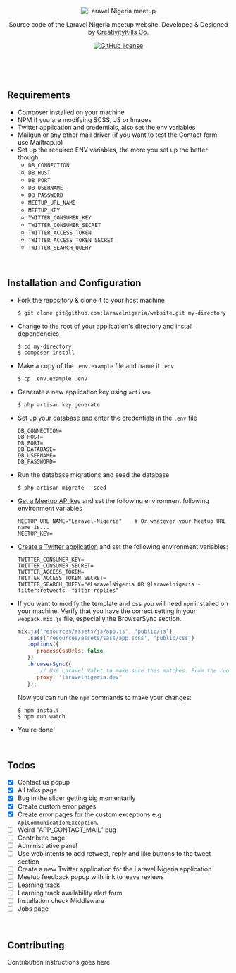 <p align="center">
    <img src="https://user-images.githubusercontent.com/807318/27274054-b06652c6-54c9-11e7-83ab-f4a3fa6109b7.jpeg" alt="Laravel Nigeria meetup">
</p>
<p align="center">Source code of the Laravel Nigeria meetup website. Developed &amp; Designed by <a href="https://creativitykills.co" target="_blank">CreativityKills Co.</a></p>
<p align="center"><a href="LICENSE"><img alt="GitHub license" src="https://img.shields.io/github/license/laravelnigeria/website.svg"></a></p>


<p>&nbsp;</p>
<p>&nbsp;</p>

## Requirements
* Composer installed on your machine
* NPM if you are modifying SCSS, JS or Images
* Twitter application and credentials, also set the env variables
* Mailgun or any other mail driver (if you want to test the Contact form use Mailtrap.io)
* Set up the required ENV variables, the more you set up the better though
  - `DB_CONNECTION`
  - `DB_HOST`
  - `DB_PORT`
  - `DB_USERNAME`
  - `DB_PASSWORD`
  - `MEETUP_URL_NAME`
  - `MEETUP_KEY`
  - `TWITTER_CONSUMER_KEY`
  - `TWITTER_CONSUMER_SECRET`
  - `TWITTER_ACCESS_TOKEN`
  - `TWITTER_ACCESS_TOKEN_SECRET`
  - `TWITTER_SEARCH_QUERY`

<p>&nbsp;</p>

## Installation and Configuration
* Fork the repository & clone it to your host machine

    ```shell
    $ git clone git@github.com:laravelnigeria/website.git my-directory
    ```

* Change to the root of your application's directory and install dependencies

    ```shell
    $ cd my-directory
    $ composer install
    ```

* Make a copy of the `.env.example` file  and name it `.env`

    ```shell
    $ cp .env.example .env
    ```

* Generate a new application key using `artisan`

    ```shell
    $ php artisan key:generate
    ```

* Set up your database and enter the credentials in the `.env` file

    ```
    DB_CONNECTION=
    DB_HOST=
    DB_PORT=
    DB_DATABASE=
    DB_USERNAME=
    DB_PASSWORD=
    ```

* Run the database migrations and seed the database

    ```shell
    $ php artisan migrate --seed
    ````

* [Get a Meetup API key](https://secure.meetup.com/meetup_api/key/) and set the following environment following environment variables

    ```
    MEETUP_URL_NAME="Laravel-Nigeria"    # Or whatever your Meetup URL name is...
    MEETUP_KEY=
    ```

* [Create a Twitter application](https://apps.twitter.com/) and set the following environment variables:

    ```
    TWITTER_CONSUMER_KEY=
    TWITTER_CONSUMER_SECRET=
    TWITTER_ACCESS_TOKEN=
    TWITTER_ACCESS_TOKEN_SECRET=
    TWITTER_SEARCH_QUERY="#LaravelNigeria OR @laravelnigeria -filter:retweets -filter:replies"
    ```

* If you want to modify the template and css you will need `npm` installed on your machine. Verify that you have the correct setting in your `webpack.mix.js` file, especially the BrowserSync section.

    ```javascript
    mix.js('resources/assets/js/app.js', 'public/js')
       .sass('resources/assets/sass/app.scss', 'public/css')
       .options({
          processCssUrls: false
       })
       .browserSync({
           // Use Laravel Valet to make sure this matches. From the root of your app, run: $ valet link laravelnigeria
          proxy: 'laravelnigeria.dev'
       });
    ```

    Now you can run the `npm` commands to make your changes:

    ```shell
    $ npm install
    $ npm run watch
    ```

* You're done!

<p>&nbsp;</p>

## Todos
- [x] Contact us popup
- [x] All talks page
- [x] Bug in the slider getting big momentarily
- [x] Create custom error pages
- [x] Create error pages for the custom exceptions e.g `ApiCommunicationException`.
- [ ] Weird "APP_CONTACT_MAIL" bug
- [ ] Contribute page
- [ ] Administrative panel
- [ ] Use web intents to add retweet, reply and like buttons to the tweet section
- [ ] Create a new Twitter application for the Laravel Nigeria application
- [ ] Meetup feedback popup with link to leave reviews
- [ ] Learning track
- [ ] Learning track availability alert form
- [ ] Installation check Middleware
- [ ] ~~Jobs page~~

<p>&nbsp;</p>

## Contributing
Contribution instructions goes here
